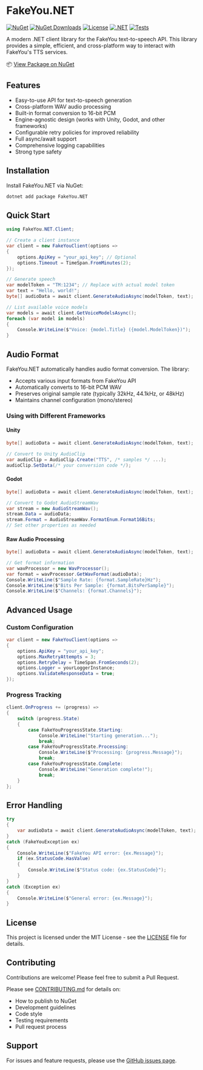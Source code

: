 # FakeYou.NET
[![NuGet](https://img.shields.io/nuget/v/FakeYou.NET.svg)](https://www.nuget.org/packages/FakeYou.NET)
[![NuGet Downloads](https://img.shields.io/nuget/dt/FakeYou.NET.svg)](https://www.nuget.org/packages/FakeYou.NET)
[![License](https://img.shields.io/github/license/SpongeEngine/FakeYou.NET)](LICENSE)
[![.NET](https://img.shields.io/badge/.NET-6.0%20%7C%207.0%20%7C%208.0%2B-512BD4)](https://dotnet.microsoft.com/download)
[![Tests](https://github.com/SpongeEngine/FakeYou.NET/actions/workflows/test.yml/badge.svg)](https://github.com/SpongeEngine/FakeYou.NET/actions/workflows/test.yml)

A modern .NET client library for the FakeYou text-to-speech API. This library provides a simple, efficient, and cross-platform way to interact with FakeYou's TTS services.

📦 [View Package on NuGet](https://www.nuget.org/packages/FakeYou.NET)

## Features
- Easy-to-use API for text-to-speech generation
- Cross-platform WAV audio processing
- Built-in format conversion to 16-bit PCM
- Engine-agnostic design (works with Unity, Godot, and other frameworks)
- Configurable retry policies for improved reliability
- Full async/await support
- Comprehensive logging capabilities
- Strong type safety

## Installation
Install FakeYou.NET via NuGet:
```bash
dotnet add package FakeYou.NET
```

## Quick Start
```csharp
using FakeYou.NET.Client;

// Create a client instance
var client = new FakeYouClient(options =>
{
    options.ApiKey = "your_api_key"; // Optional
    options.Timeout = TimeSpan.FromMinutes(2);
});

// Generate speech
var modelToken = "TM:1234"; // Replace with actual model token
var text = "Hello, world!";
byte[] audioData = await client.GenerateAudioAsync(modelToken, text);

// List available voice models
var models = await client.GetVoiceModelsAsync();
foreach (var model in models)
{
    Console.WriteLine($"Voice: {model.Title} ({model.ModelToken})");
}
```

## Audio Format
FakeYou.NET automatically handles audio format conversion. The library:
- Accepts various input formats from FakeYou API
- Automatically converts to 16-bit PCM WAV
- Preserves original sample rate (typically 32kHz, 44.1kHz, or 48kHz)
- Maintains channel configuration (mono/stereo)

### Using with Different Frameworks

#### Unity
```csharp
byte[] audioData = await client.GenerateAudioAsync(modelToken, text);

// Convert to Unity AudioClip
var audioClip = AudioClip.Create("TTS", /* samples */ ...);
audioClip.SetData(/* your conversion code */);
```

#### Godot
```csharp
byte[] audioData = await client.GenerateAudioAsync(modelToken, text);

// Convert to Godot AudioStreamWav
var stream = new AudioStreamWav();
stream.Data = audioData;
stream.Format = AudioStreamWav.FormatEnum.Format16Bits;
// Set other properties as needed
```

#### Raw Audio Processing
```csharp
byte[] audioData = await client.GenerateAudioAsync(modelToken, text);

// Get format information
var wavProcessor = new WavProcessor();
var format = wavProcessor.GetWavFormat(audioData);
Console.WriteLine($"Sample Rate: {format.SampleRate}Hz");
Console.WriteLine($"Bits Per Sample: {format.BitsPerSample}");
Console.WriteLine($"Channels: {format.Channels}");
```

## Advanced Usage

### Custom Configuration
```csharp
var client = new FakeYouClient(options =>
{
    options.ApiKey = "your_api_key";
    options.MaxRetryAttempts = 3;
    options.RetryDelay = TimeSpan.FromSeconds(2);
    options.Logger = yourLoggerInstance;
    options.ValidateResponseData = true;
});
```

### Progress Tracking
```csharp
client.OnProgress += (progress) =>
{
    switch (progress.State)
    {
        case FakeYouProgressState.Starting:
            Console.WriteLine("Starting generation...");
            break;
        case FakeYouProgressState.Processing:
            Console.WriteLine($"Processing: {progress.Message}");
            break;
        case FakeYouProgressState.Complete:
            Console.WriteLine("Generation complete!");
            break;
    }
};
```

## Error Handling
```csharp
try
{
    var audioData = await client.GenerateAudioAsync(modelToken, text);
}
catch (FakeYouException ex)
{
    Console.WriteLine($"FakeYou API error: {ex.Message}");
    if (ex.StatusCode.HasValue)
    {
        Console.WriteLine($"Status code: {ex.StatusCode}");
    }
}
catch (Exception ex)
{
    Console.WriteLine($"General error: {ex.Message}");
}
```

## License
This project is licensed under the MIT License - see the [LICENSE](LICENSE) file for details.

## Contributing
Contributions are welcome! Please feel free to submit a Pull Request.

Please see [CONTRIBUTING.md](CONTRIBUTING.md) for details on:
- How to publish to NuGet
- Development guidelines
- Code style
- Testing requirements
- Pull request process

## Support
For issues and feature requests, please use the [GitHub issues page](https://github.com/SpongeEngine/FakeYou.NET/issues).
